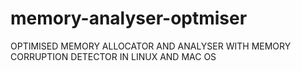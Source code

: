 # memory-analyser-optmiser
OPTIMISED MEMORY ALLOCATOR AND ANALYSER WITH MEMORY CORRUPTION DETECTOR IN LINUX AND MAC OS
